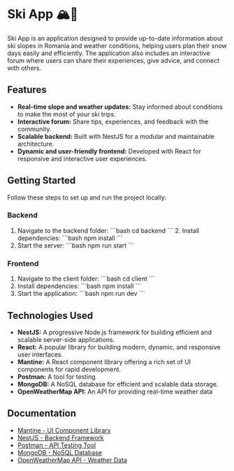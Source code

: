 # Ski App 🏔️🎿

Ski App is an application designed to provide up-to-date information about ski slopes in Romania and weather conditions, helping users plan their snow days easily and efficiently. The application also includes an interactive forum where users can share their experiences, give advice, and connect with others.

## Features

* **Real-time slope and weather updates:** Stay informed about conditions to make the most of your ski trips.
* **Interactive forum:** Share tips, experiences, and feedback with the community.
* **Scalable backend:** Built with NestJS for a modular and maintainable architecture.
* **Dynamic and user-friendly frontend:** Developed with React for responsive and interactive user experiences.

## Getting Started

Follow these steps to set up and run the project locally:

### Backend
1. Navigate to the backend folder:
   \`\`\`bash
   cd backend
   \`\`\`
   2. Install dependencies:
   \`\`\`bash
   npm install
   \`\`\`
3. Start the server:
   \`\`\`bash
   npm run start
   \`\`\`

### Frontend
1. Navigate to the client folder:
   \`\`\`bash
   cd client
   \`\`\`
2. Install dependencies:
   \`\`\`bash
   npm install
   \`\`\`
3. Start the application:
   \`\`\`bash
   npm run dev
   \`\`\`

## Technologies Used

* **NestJS:** A progressive Node.js framework for building efficient and scalable server-side applications.
* **React:** A popular library for building modern, dynamic, and responsive user interfaces.
* **Mantine:** A React component library offering a rich set of UI components for rapid development.
* **Postman:** A tool for testing
* **MongoDB:** A NoSQL database for efficient and scalable data storage.
* **OpenWeatherMap API:** An API for providing real-time weather data

## Documentation

* [Mantine - UI Component Library](https://mantine.dev/)
* [NestJS - Backend Framework](https://nestjs.com/)
* [Postman - API Testing Tool](https://www.postman.com/)
* [MongoDB - NoSQL Database](https://www.mongodb.com/)
* [OpenWeatherMap API - Weather Data](https://openweathermap.org/api)

